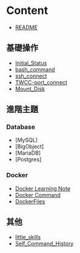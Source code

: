# Content

- [README](./README.md)

## 基礎操作

- [Initial_Status](./Initial_Status.md)
- [bash_command](./bash_command.md)
- [ssh_connect](./ssh_connect.md)
- [TWCC-port_connect](./TWCC-port_connect.md)
- [Mount_Disk](./Mount_Disk.md)

## 進階主題

### Database

- [MySQL]
- [BigObject]
- [MariaDB]
- [Postgres]

### Docker

- [Docker Learning Note](./Docker_Learning_Note.md)
- [Docker Command](./Docker_Command.md)
- [DockerFiles](./DockerFiles.md)

## 其他

- [little_skills](./little_skills.md)
- [Self_Command_History](./Self_Command_History.md)
